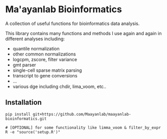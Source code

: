 # Ma'ayanlab Bioinformatics

A collection of useful functions for bioinformatics data analysis.

This library contains many functions and methods I use again and again in different analyses including:
- quantile normalization
- other common normalizations
- logcpm, zscore, filter variance
- gmt parser
- single-cell sparse matrix parsing
- transcript to gene conversions
- ...
- various dge including chdir, lima_voom, etc..

## Installation
```
pip install git+https://github.com/Maayanlab/maayanlab-bioinformatics.git

# [OPTIONAL] for some functionality like limma_voom & filter_by_expr
R -e "source('setup.R')"
```
